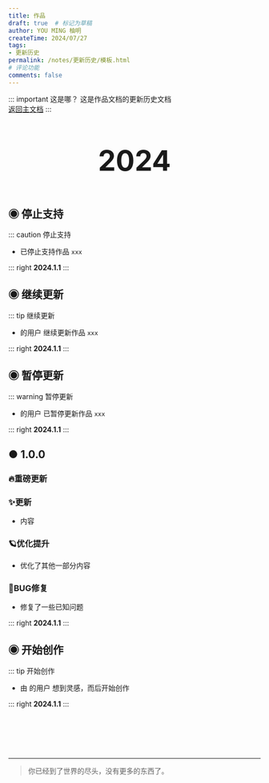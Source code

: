 ```yaml
---
title: 作品
draft: true  # 标记为草稿
author: YOU MING 柚明
createTime: 2024/07/27
tags:
- 更新历史
permalink: /notes/更新历史/模板.html
# 评论功能
comments: false
---
```


::: important 这是哪？
这是作品文档的更新历史文档  
[返回主文档](/notes/模板.html)
:::

<div style="text-align: center; ">
    <p style="font-size: 56px; font-weight: 650; margin-top: 60px">2024</p>
</div>

## ◉ 停止支持
::: caution 停止支持
- <Badge text="Youming 工作室" type="tip" /> 已停止支持作品 `xxx`

::: right
**2024.1.1**
:::


## ◉ 继续更新
::: tip 继续更新
- <Badge text="Youming 工作室" type="tip" /> 的用户 <Badge text="柚明" type="tip" /> 继续更新作品 `xxx`

::: right
**2024.1.1**
:::


## ◉ 暂停更新
::: warning 暂停更新
- <Badge text="Youming 工作室" type="tip" /> 的用户 <Badge text="柚明" type="tip" /> 已暂停更新作品 `xxx`

::: right
**2024.1.1**
:::


## ● 1.0.0 <Badge text="内测版" type="danger" /> <Badge text="公测版" type="info" /> <Badge text="正式版" type="tip" />
### 🔥重磅更新
### ✨更新

- 内容

### 🪐优化提升

- 优化了其他一部分内容

### 🐛BUG修复

- 修复了一些已知问题

::: right
**2024.1.1**
:::


## ◉ 开始创作
::: tip 开始创作
- 由 <Badge text="Youming 工作室" type="tip" /> 的用户 <Badge text="柚明" type="tip" /> 想到灵感，而后开始创作

::: right
**2024.1.1**
:::

<p style="margin-top: 100px"></p>

---

> 你已经到了世界的尽头，没有更多的东西了。